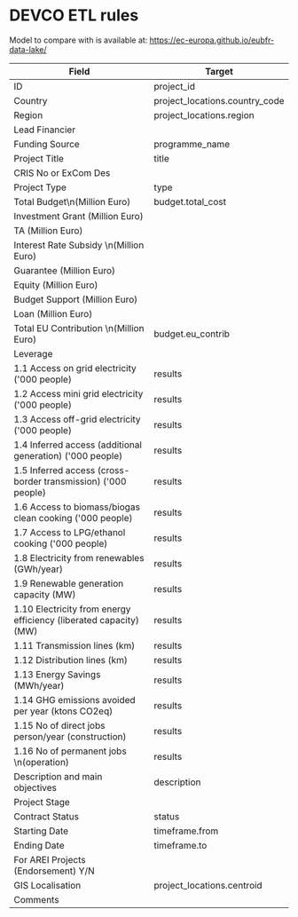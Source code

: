 # DEVCO ETL rules

Model to compare with is available at: https://ec-europa.github.io/eubfr-data-lake/

| Field                                                             | Target                         |
| ----------------------------------------------------------------- | ------------------------------ |
| ID                                                                | project_id                     |
| Country                                                           | project_locations.country_code |
| Region                                                            | project_locations.region       |
| Lead Financier                                                    |                                |
| Funding Source                                                    | programme_name                 |
| Project Title                                                     | title                          |
| CRIS No or ExCom Des                                              |                                |
| Project Type                                                      | type                           |
| Total Budget\n(Million Euro)                                      | budget.total_cost              |
| Investment Grant (Million Euro)                                   |                                |
| TA (Million Euro)                                                 |                                |
| Interest Rate Subsidy \n(Million Euro)                            |                                |
| Guarantee (Million Euro)                                          |                                |
| Equity (Million Euro)                                             |                                |
| Budget Support (Million Euro)                                     |                                |
| Loan (Million Euro)                                               |                                |
| Total EU Contribution \n(Million Euro)                            | budget.eu_contrib              |
| Leverage                                                          |                                |
| 1.1 Access on grid electricity ('000 people)                      | results                        |
| 1.2 Access mini grid electricity ('000 people)                    | results                        |
| 1.3 Access off-grid electricity ('000 people)                     | results                        |
| 1.4 Inferred access (additional generation) ('000 people)         | results                        |
| 1.5 Inferred access (cross-border transmission) ('000 people)     | results                        |
| 1.6 Access to biomass/biogas clean cooking ('000 people)          | results                        |
| 1.7 Access to LPG/ethanol cooking ('000 people)                   | results                        |
| 1.8 Electricity from renewables (GWh/year)                        | results                        |
| 1.9 Renewable generation capacity (MW)                            | results                        |
| 1.10 Electricity from energy efficiency (liberated capacity) (MW) | results                        |
| 1.11 Transmission lines (km)                                      | results                        |
| 1.12 Distribution lines (km)                                      | results                        |
| 1.13 Energy Savings (MWh/year)                                    | results                        |
| 1.14 GHG emissions avoided per year (ktons CO2eq)                 | results                        |
| 1.15 No of direct jobs person/year (construction)                 | results                        |
| 1.16 No of permanent jobs \n(operation)                           | results                        |
| Description and main objectives                                   | description                    |
| Project Stage                                                     |                                |
| Contract Status                                                   | status                         |
| Starting Date                                                     | timeframe.from                 |
| Ending Date                                                       | timeframe.to                   |
| For AREI Projects (Endorsement) Y/N                               |                                |
| GIS Localisation                                                  | project_locations.centroid     |
| Comments                                                          |                                |

